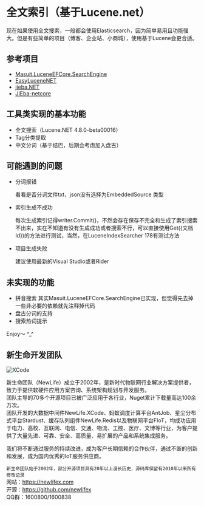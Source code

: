 # 全文索引（基于Lucene.net）
现在如果使用全文搜索，一般都会使用Elasticsearch，因为简单易用且功能强大。但是有些简单的项目（博客、企业站、小商城），使用基于Lucene会更合适。

## 参考项目
* [Masuit.LuceneEFCore.SearchEngine](https://github.com/ldqk/Masuit.LuceneEFCore.SearchEngine)
* [EasyLuceneNET](https://github.com/coolqingcheng/EasyLuceneNET)
* [jieba.NET](https://github.com/linezero/jieba.NET)
* [JIEba-netcore](https://github.com/SilentCC/JIEba-netcore)

## 工具类实现的基本功能
- 全文搜索（Lucene.NET 4.8.0-beta00016）
- Tag分类提取
- 中文分词（基于结巴，后期会考虑加入盘古）

## 可能遇到的问题
- 分词报错

    看看是否分词文件txt，json没有选择为EmbeddedSource
类型
- 索引生成不成功

    每次生成索引记得writer.Commit()，不然会存在保存不完全和生成了索引搜索不出来，实在不知道有没有生成成功或者搜索不行，可以直接使用Get({文档Id})的方法进行测试，当然，在LuceneIndexSearcher 178有测试方法

- 项目生成失败
    
    建议使用最新的Visual Studio或者Rider

## 未实现的功能
- 拼音搜索 其实Masuit.LuceneEFCore.SearchEngine已实现，但觉得先去掉一些非必要的依赖就先注释掉代码
- 盘古分词的支持
- 搜索热词提示

Enjoy～  ^_^





## 新生命开发团队
![XCode](https://newlifex.com/logo.png)

新生命团队（NewLife）成立于2002年，是新时代物联网行业解决方案提供者，致力于提供软硬件应用方案咨询、系统架构规划与开发服务。  
团队主导的70多个开源项目已被广泛应用于各行业，Nuget累计下载量高达100余万次。  
团队开发的大数据中间件NewLife.XCode、蚂蚁调度计算平台AntJob、星尘分布式平台Stardust、缓存队列组件NewLife.Redis以及物联网平台FIoT，均成功应用于电力、高校、互联网、电信、交通、物流、工控、医疗、文博等行业，为客户提供了大量先进、可靠、安全、高质量、易扩展的产品和系统集成服务。

我们将不断通过服务的持续改进，成为客户长期信赖的合作伙伴，通过不断的创新和发展，成为国内优秀的IoT服务供应商。

`新生命团队始于2002年，部分开源项目具有20年以上漫长历史，源码库保留有2010年以来所有修改记录`  
网站：https://newlifex.com  
开源：https://github.com/newlifex  
QQ群：1600800/1600838 


